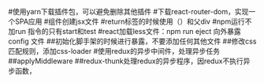 #使用yarn下载插件包，可以避免删除其他插件
#下载react-router-dom，实现一个SPA应用
#组件创建jsx文件
#return标签的时候使用（）和父div
#npm运行不加run 指令的只有start和test
#react加载less文件：npm run eject 向外暴露config 文件
##初始化脚手架的时候进行暴露，不要添加任何其他文件
##修改css匹配规则，添加css-loader
#使用redux的异步中间件，处理异步任务
##applyMiddleware
##redux-thunk处理redux的异步程序，因redux不执行异步函数，
